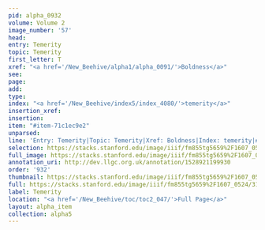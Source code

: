```yaml
---
pid: alpha_0932
volume: Volume 2
image_number: '57'
head: 
entry: Temerity
topic: Temerity
first_letter: T
xref: "<a href='/New_Beehive/alpha1/alpha_0091/'>Boldness</a>"
see: 
page: 
add: 
type: 
index: "<a href='/New_Beehive/index5/index_4080/'>temerity</a>"
insertion_xref: 
insertion: 
item: "#item-71c1ec9e2"
unparsed: 
line: 'Entry: Temerity|Topic: Temerity|Xref: Boldness|Index: temerity|#item-71c1ec9e2'
selection: https://stacks.stanford.edu/image/iiif/fm855tg5659%2F1607_0524/317,3605,3114,549/full/0/default.jpg
full_image: https://stacks.stanford.edu/image/iiif/fm855tg5659%2F1607_0524/full/full/0/default.jpg
annotation_uri: http://dev.llgc.org.uk/annotation/1528921199930
order: '932'
thumbnail: https://stacks.stanford.edu/image/iiif/fm855tg5659%2F1607_0524/317,3605,600,180/250,/0/default.jpg
full: https://stacks.stanford.edu/image/iiif/fm855tg5659%2F1607_0524/317,3605,3114,549/full/0/default.jpg
label: Temerity
location: "<a href='/New_Beehive/toc/toc2_047/'>Full Page</a>"
layout: alpha_item
collection: alpha5
---
```

